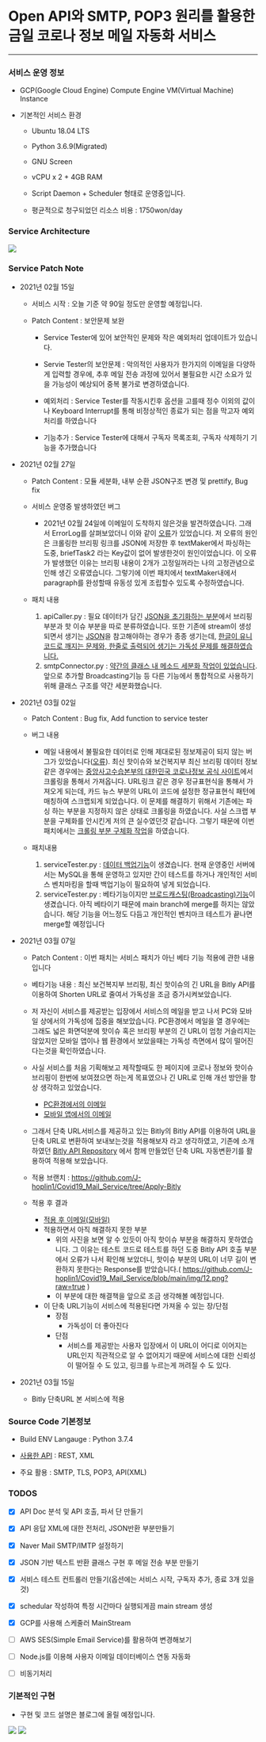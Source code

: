 Open API와 SMTP, POP3 원리를 활용한 금일 코로나 정보 메일 자동화 서비스
===
***

### 서비스 운영 정보

- GCP(Google Cloud Engine) Compute Engine VM(Virtual Machine) Instance

- 기본적인 서비스 환경

  - Ubuntu 18.04 LTS
  
  - Python 3.6.9(Migrated)
  
  - GNU Screen
  
  - vCPU x 2 + 4GB RAM
  
  - Script Daemon + Scheduler 형태로 운영중입니다.
  
  - 평균적으로 청구되었던 리소스 비용 : 1750won/day

### Service Architecture

![](img/4.png)

### Service Patch Note
- 2021년 02월 15일
  
  - 서비스 시작 : 오늘 기준 약 90일 정도만 운영할 예정입니다.
  
  - Patch Content : 보안문제 보완

    - Service Tester에 있어 보안적인 문제와 작은 예외처리 업데이트가 있습니다.
  
    - Servie Tester의 보안문제 : 악의적인 사용자가 한가지의 이메일을 다양하게 입력할 경우에, 추후 메일 전송 과정에 있어서 불필요한 시간 소요가 있을 가능성이 예상되어 중복 불가로 변경하였습니다.
  
    - 예외처리 : Service Tester를 작동시킨후 옵션을 고를때 정수 이외의 값이나 Keyboard Interrupt를 통해 비정상적인 종료가 되는 점을 막고자 예외처리를 하였습니다
    
    - 기능추가 : Service Tester에 대해서 구독자 목록조회, 구독자 삭제하기 기능을 추가했습니다
    
- 2021년 02월 27일

  - Patch Content : 모듈 세분화, 내부 순환 JSON구조 변경 및 prettify, Bug fix

  - 서비스 운영중 발생하였던 버그
    
    - 2021년 02월 24일에 이메일이 도착하지 않은것을 발견하였습니다. 그래서 ErrorLog를 살펴보았더니 이와 같이 [오류](https://github.com/J-hoplin1/Covid19_Mail_Service/blob/main/img/7.png)가 있었습니다. 저 오류의 원인은 크롤링한 브리핑 링크를 JSON에 저장한 후 textMaker에서 파싱하는 도중, briefTask2 라는 Key값이 없어 발생한것이 원인이었습니다. 이 오류가 발생했던 이유는 브리핑 내용이 2개가 고정일꺼라는 나의 고정관념으로 인해 생긴 오류였습니다. 그렇기에 이번 패치에서 textMaker내에서 paragraph를 완성할때 유동성 있게 조립할수 있도록 수정하였습니다.
  
  - 패치 내용

    1. apiCaller.py : 필요 데이터가 담긴 [JSON을 초기화하는 부분](https://github.com/J-hoplin1/Covid19_Mail_Service/blob/6e222fb3046f507fe245404df53131d71322917a/functionModules/apiCaller.py#L106)에서 브리핑 부분과 핫 이슈 부분을 따로 분류하였습니다. 또한 기존에 stream이 생성되면서 생기는 [JSON](https://github.com/J-hoplin1/Covid19_Mail_Service/blob/main/Datas/smtpSendDatas.json)을 참고해야하는 경우가 종종 생기는데, [한글이 유니코드로 깨지는 문제와, 한줄로 출력되어 생기는 가독성 문제를 해결하였습니다.](https://github.com/J-hoplin1/Covid19_Mail_Service/blob/6e222fb3046f507fe245404df53131d71322917a/functionModules/apiCaller.py#L126)
    2. smtpConnector.py : [약간의 클래스 내 메소드 세분화 작업이 있었습니다](https://github.com/J-hoplin1/Covid19_Mail_Service/blob/6e222fb3046f507fe245404df53131d71322917a/functionModules/smtpConnector.py#L39). 앞으로 추가할 Broadcasting기능 등 다른 기능에서 통합적으로 사용하기위해 클래스 구조를 약간 세분화했습니다.

- 2021년 03월 02일

  - Patch Content : Bug fix, Add function to service tester

  - 버그 내용
  
    - 메일 내용에서 불필요한 데이터로 인해 제대로된 정보제공이 되지 않는 버그가 있었습니다([오류](https://github.com/J-hoplin1/Covid19_Mail_Service/blob/main/img/8.png?raw=true)). 최신 핫이슈와 보건복지부 최신 브리핑 데이터 정보같은 경우에는 [중앙사고수습본부의 대한민국 코로나정보 공식 사이트](http://ncov.mohw.go.kr/)에서 크롤링을 통해서 가져옵니다. URL링크 같은 경우 정규표현식을 통해서 가져오게 되는데, 카드 뉴스 부분의 URL이 코드에 설정한 정규표현식 패턴에 매칭하여 스크랩되게 되었습니다. 이 문제를 해결하기 위해서 기존에는 파싱 하는 부분을 지정하지 않은 상태로 크롤링을 하였습니다. 사실 스크랩 부분을 구체화를 안시킨게 저의 큰 실수였던것 같습니다. 그렇기 때문에 이번 패치에서는 [크롤링 부분 구체화 작업](https://github.com/J-hoplin1/Covid19_Mail_Service/blob/4db9e64e705b1b7789b6d8fe781ee76faaf4f801/functionModules/apiCaller.py#L76)을 하였습니다.
  
  - 패치내용
  
    1. serviceTester.py : [데이터 백업기능](https://github.com/J-hoplin1/Covid19_Mail_Service/blob/4db9e64e705b1b7789b6d8fe781ee76faaf4f801/serviceTester.py#L96)이 생겼습니다. 현재 운영중인 서버에서는 MySQL을 통해 운영하고 있지만 간이 테스트를 하거나 개인적인 서비스 벤치마킹을 할때 백업기능이 필요하여 넣게 되었습니다.
    2. serviceTester.py : 베타기능이지만 [브로드캐스팅(Broadcasting)기능](https://github.com/J-hoplin1/Covid19_Mail_Service/blob/0c4bfc1681033670c8b3fd018eef59eaba857f61/serviceTester.py#L110)이 생겼습니다. 아직 베타이기 때문에 main branch에 merge를 하지는 않았습니다. 해당 기능을 어느정도 다듬고 개인적인 벤치마크 테스트가 끝나면 merge할 예정입니다

- 2021년 03월 07일

  - Patch Content : 이번 패치는 서비스 패치가 아닌 베타 기능 적용에 관한 내용입니다

  - 베타기능 내용 : 최신 보건복지부 브리핑, 최신 핫이슈의 긴 URL을 Bitly API를 이용하여 Shorten URL로 줄여서 가독성을 조금 증가시켜보았습니다.
  
  - 저 자신이 서비스를 제공받는 입장에서 서비스의 메일을 받고 나서 PC와 모바일 상에서의 가독성에 집중을 해보았습니다. PC환경에서 메일을 열 경우에는 그래도 넓은 화면덕분에 핫이슈 혹은 브리핑 부분의 긴 URL이 엄청 거슬리지는 않았지만 모바일 앱이나 웹 환경에서 보았을때는 가독성 측면에서 많이 떨어진다는것을 확인하였습니다. 
  
  - 사실 서비스를 처음 기획해보고 제작할때도 한 페이지에 코로나 정보와 핫이슈 브리핑이 한번에 보여졌으면 하는게 목표였으나 긴 URL로 인해 개선 방안을 항상 생각하고 있었습니다.
  
    - [PC환경에서의 이메일](https://github.com/J-hoplin1/Covid19_Mail_Service/blob/main/img/9.png?raw=true)
    - [모바일 앱에서의 이메일](https://github.com/J-hoplin1/Covid19_Mail_Service/blob/main/img/10.png?raw=true)
  
  - 그래서 단축 URL서비스를 제공하고 있는 Bitly의 Bitly API를 이용하여 URL을 단축 URL로 변환하여 보내보는것을 적용해보자 라고 생각하였고, 기존에 소개하였던 [Bitly API Repository](https://github.com/J-hoplin1/Lots-Of-Useful-Things/tree/main/ShortenURLWithbitly) 에서 함께 만들었던 단축 URL 자동변환기를 활용하여 적용해 보았습니다.
  - 적용 브랜치 : https://github.com/J-hoplin1/Covid19_Mail_Service/tree/Apply-Bitly
  - 적용 후 결과
    - [적용 후 이메일(모바일)](https://github.com/J-hoplin1/Covid19_Mail_Service/blob/main/img/11.png?raw=true)
    - 적용하면서 아직 해결하지 못한 부분
      - 위의 사진을 보면 알 수 있듯이 아직 핫이슈 부분을 해결하지 못하였습니다. 그 이유는 테스트 코드로 테스트를 하던 도중 Bitly API 호출 부분에서 오류가 나서 확인해 보았더니, 핫이슈 부분의 URL이 너무 길이 변환하지 못한다는 Response를 받았습니다.( https://github.com/J-hoplin1/Covid19_Mail_Service/blob/main/img/12.png?raw=true )
      - 이 부분에 대한 해결책을 앞으로 조금 생각해볼 예정입니다.
    - 이 단축 URL기능이 서비스에 적용된다면 가져올 수 있는 장/단점
      - 장점
        - 가독성이 더 좋아진다
      - 단점
        - 서비스를 제공받는 사용자 입장에서 이 URL이 어디로 이어지는 URL인지 직관적으로 알 수 없어지기 때문에 서비스에 대한 신뢰성이 떨어질 수 도 있고, 링크를 누르는게 꺼려질 수 도 있다.
 
- 2021년 03월 15일

  - Bitly 단축URL 본 서비스에 적용    

### Source Code 기본정보

- Build ENV Langauge : Python 3.7.4

- [사용한 API](https://www.data.go.kr/tcs/dss/selectApiDataDetailView.do?publicDataPk=15043376) : REST, XML

- 주요 활용 : SMTP, TLS, POP3, API(XML) 

### TODOS

- [x] API Doc 분석 및 API 호출, 파서 단 만들기

- [x] API 응답 XML에 대한 전처리, JSON반환 부분만들기

- [x] Naver Mail SMTP/IMTP 설정하기

- [x] JSON 기반 텍스트 반환 클래스 구현 후 메일 전송 부분 만들기

- [x] 서비스 테스트 컨트롤러 만들기(옵션에는 서비스 시작, 구독자 추가, 종료 3개 있을것)

- [x] schedular 작성하여 특정 시간마다 실행되게끔 main stream 생성

- [x] GCP를 사용해 스케줄러 MainStream 

- [ ] AWS SES(Simple Email Service)를 활용하여 변경해보기

- [ ] Node.js를 이용해 사용자 이메일 데이터베이스 연동 자동화

- [ ] 비동기처리

### 기본적인 구현

- 구현 및 코드 설명은 블로그에 올릴 예정입니다.

![](img/5.png)
![](img/6.png)
